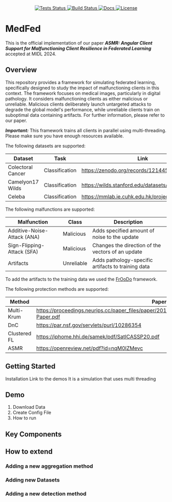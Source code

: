 
   <div style="text-align: center;">
   <a href="https://openreview.net/pdf?id=nqM0lZMevc">
       <img alt="Tests Status" src="https://img.shields.io/badge/OpenReview%20-%20MIDL2024%20-%20green"/>
   </a>
   <a href="https://github.com/mirko-code/MedFed/">
       <img alt="Build Status" src="https://img.shields.io/github/last-commit/mirko-code/MedFed/master?logo=Github"/>
   </a>
   <a href="https://discuss.pytorch.org/t/how-to-install-specific-version-of-torch-2-0-0/177812">
       <img alt="Docs" src="https://img.shields.io/badge/Pytorch-2.0.0+cu117-brightgreen?logo=pytorch&logoColor=red"/>
   </a>
   <a href="https://github.com/mirko-code/MedFed/blob/master/LICENSE">
       <img alt="License" src="https://img.shields.io/github/license/mirko-code/MedFed"/>
   </a>
   </div>


# MedFed

This is the official implementation of our paper ***ASMR: Angular Client Support for Malfunctioning Client Resilience in Federated Learning*** accepted at MIDL 2024.

## Overview
This repository provides a framework for simulating federated learning, specifically designed to study the impact of malfunctioning clients in this context. The framework focuses on medical images, particularly in digital pathology. It considers malfunctioning clients as either malicious or unreliable. Malicious clients deliberately launch untargeted attacks to degrade the global model's performance, while unreliable clients train on suboptimal data containing artifacts. For further information, please refer to our paper.

***Important:*** This framework trains all clients in parallel using multi-threading. Please make sure you have enough resources available.

The following datasets are supported:

| Dataset | Task | Link |
| ------- | ---- | ---- |
| Colectoral Cancer | Classification | https://zenodo.org/records/1214456 |
| Camelyon17 Wilds | Classification | https://wilds.stanford.edu/datasets/#camelyon17 |
| Celeba | Classification | https://mmlab.ie.cuhk.edu.hk/projects/CelebA.html |

The following malfunctions are supported:

| Malfunction | Class | Description |
| ----------- | ----- | ----------- |
| Additive-Noise-Attack (ANA) | Malicious | Adds specified amount of noise to the update |
| Sign-Flipping-Attack (SFA) | Malicious | Changes the direction of the vectors of an update |
| Artifacts | Unreliable | Adds pathology-specific artifacts to training data |

To add the artifacts to the training data we used the [FrOoDo](https://github.com/MECLabTUDA/FrOoDo) framework. 

The following protection methods are supported:

| Method | Paper |
| ------ | ----- |
| Multi-Krum | https://proceedings.neurips.cc/paper_files/paper/2017/file/f4b9ec30ad9f68f89b29639786cb62ef-Paper.pdf |
| DnC | https://par.nsf.gov/servlets/purl/10286354 |
| Clustered FL | https://iphome.hhi.de/samek/pdf/SatICASSP20.pdf |
| ASMR | https://openreview.net/pdf?id=nqM0lZMevc |


## Getting Started

Installation 
Link to the demos
It is a simulation that uses multi threading

## Demo

1. Download Data
2. Create Config File
3. How to run

## Key Components 

## How to extend
 ### Adding a new aggregation method
 ### Adding new Datasets
 ### Adding a new detection method

 
